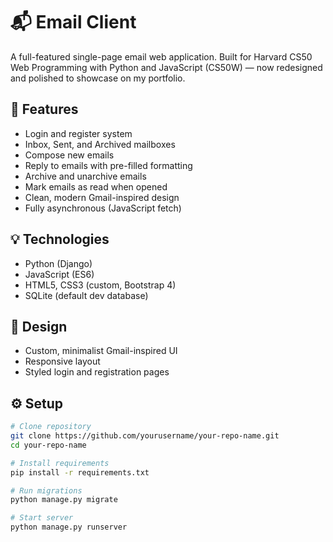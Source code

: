 # 📬 Email Client

A full-featured single-page email web application. Built for Harvard CS50 Web Programming with Python and JavaScript (CS50W) — now redesigned and polished to showcase on my portfolio.

## 🚀 Features

- Login and register system
- Inbox, Sent, and Archived mailboxes
- Compose new emails
- Reply to emails with pre-filled formatting
- Archive and unarchive emails
- Mark emails as read when opened
- Clean, modern Gmail-inspired design
- Fully asynchronous (JavaScript fetch)

## 💡 Technologies

- Python (Django)
- JavaScript (ES6)
- HTML5, CSS3 (custom, Bootstrap 4)
- SQLite (default dev database)

## 🎨 Design

- Custom, minimalist Gmail-inspired UI
- Responsive layout
- Styled login and registration pages

## ⚙️ Setup

```bash
# Clone repository
git clone https://github.com/yourusername/your-repo-name.git
cd your-repo-name

# Install requirements
pip install -r requirements.txt

# Run migrations
python manage.py migrate

# Start server
python manage.py runserver
